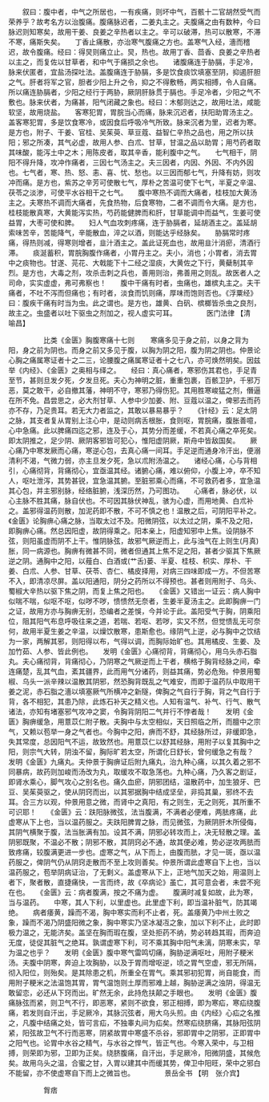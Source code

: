 <!-- { "loadSidebar": true } -->
　　叙曰：腹中者，中气之所居也，一有疾痛，则坏中气，百骸十二官胡然受气而荣养乎？故考名方以治腹痛。腹痛脉迟者，二姜丸主之。夫腹痛之由有数种，今曰脉迟则知寒矣，故用干姜、良姜之辛热者以主之。辛可以破滞，热可以散寒，不滞不寒，痛斯失矣。　　丁香止痛散，亦治寒气腹痛之方也。盖寒气入经，濇而稽迟，故令腹痛。经曰：得炅则痛立止。炅，热也。故用丁香、茴香、良姜之辛热者以主之，而复佐以甘草者，和中气于痛损之余也。　　诸腹痛连于胁膈，手足冷，脉来伏匿者，宜盐汤探吐法。盖腹痛连于胁膈，多是饮食痰饮填塞至阴，抑遏肝胆之气。肝者将军之官，胆者少阳上升之令，抑之不得敷畅，两实相搏，令人自痛。所以痛连胁膈者，少阳之经行于两胁，厥阴肝脉贯于膈也。手足冷者，少阳之气不敷也。脉来伏者，为痛甚，阳气闭藏之象也。经曰：木郁则达之，故用吐法，咸能软坚，故用烧盐。　　客寒犯胃，胃脘当心而痛，脉来沉迟者，扶阳助胃汤主之。盖客寒犯胃，多是饮食寒冷，或因食后呼吸冷气所致。脉来沉者为里，迟者为寒。是方也，附子、干姜、官桂、吴茱萸、草豆蔻、益智仁辛热之品也，用之所以扶阳；邪之所凑，其气必虚，故用人参、白朮、甘草，甘温之品以助胃；用芍药者取其味酸，能泻土中之木；用陈皮者，取其辛香，能利腹中之气。　　七气相干，阴阳不得升降，攻冲作痛者，三因七气汤主之。夫三因者，内因、外因、不内外因也。七气者，寒、热、怒、恚、喜、忧、愁也。以三因而郁七气，升降有妨，则攻冲而痛。是方也，紫苏之辛芳可使散七气，厚朴之苦温可使下七气，半夏之辛温、茯苓之淡渗，可使平水谷相干之七气。　　腹中寒热不调而大痛者，桂枝加大黄汤主之。夫寒热不调而大痛者，先食热物，后食寒物，二者不调而令大痛。是方也，桂枝能散真寒，大黄能泻实热，芍药能健脾而和肝，甘草能调中而益气，生姜可使益胃，大枣可使和脾。　　妇人气血攻刺疼痛，连于胁膈者，延胡酒主之。盖延胡索味苦辛，苦能降气，辛能散血，淬之以酒，则能达乎经脉矣。　　胁膈常时疼痛，得热则减，得寒则增者，韭汁酒主之。盖此证死血也，故用韭汁消瘀，清酒行滞。　　痰涎蓄积，胃脘胸腹作痛者，小胃丹主之。夫小，消也；小胃者，消去胃中之痰物也。甘遂、芫花、大戟能下十二经之湿痰，大黄佐之下行，黄蘗制其辛烈。是方也，大毒之剂，攻杀击刺之兵也，善用则治，弗善用之则乱。故医者人之司命，实实虚虚，弗可弗察也！　　腹中干痛有时者，虫痛也，雄槟丸主之。夫干痛者，不吐不泻而但痛也；有时者，淡食而饥则痛，厚味而饱则否也。《浮粟经》曰：腹疾干痛有时当为虫。此之谓也。是方也，雄黄、白矾、槟榔皆杀虫之良剂，故主之。虫盛者以吐下驱虫之剂加之，视人虚实可耳。
　　　　医门法律 【清　喻昌】

　　　　　比类《金匮》胸腹寒痛十七则
　　寒痛多见于身之前，以身之背为阳，身之前为阴也。而身之前又多见于腹，以胸为阴之阳，腹为阴之阴也。仲景论心胸之痛属寒证者十之二三，论腰腹之痛属寒证者十之七八，亦可焕然明矣。因兹举《内经》、《金匮》之奥相与绎之。　　经曰：真心痛者，寒邪伤其君也，手足青至节，甚则旦发夕死，夕发旦死。夫心为神明之脏，重重包裹，百骸卫护，千邪万恶，莫之敢干，必自撤其藩，神明不守，寒邪乃得伤犯。其用胜寒峻猛之剂，僭逼在所不免。昌尝思之，必大剂甘草、人参中少加姜、附、豆蔻以温之，俾邪去而药亦不存，乃足贵耳。若无大力者监之，其敢以暴易暴乎？　　《针经》云：足太阴之脉，其支者复从胃别上注心中，是动则病舌根胀，食则呕，胃脘痛，腹胀善噫，心中急痛。此以脾痛四迄之邪，连及于心，其势分而差缓，不若真心痛之卒死矣。即太阴推之，足少阴、厥阴客邪皆可犯心，惟阳虚阴厥，斯舟中皆敌国矣。　　厥心痛乃中寒发厥而心痛，寒逆心包，去真心痛一间耳。手足逆而通身冷汗出，便溺清利不渴，气微力弱，亦主旦发夕死，急以朮附汤温之。　　诸经心痛，心与背相引，心痛彻背，背痛彻心，宜亟温其经。诸腑心痛，难以俯仰，小腹上冲，卒不知人，呕吐泄泻，其势甚锐，宜急温其腑。至脏邪乘心而痛，不可救药者多，宜急温其心包，并主邪别脉，经络脏腑，浅深历然，乃可图功。　　心痛者，脉必伏，以心主脉不胜其痛，脉自伏也。不可因其脉伏神乱，骇为心虚，而用地黄、白朮补之。盖邪得温药则散，加泥药即不散，不可不慎之也！温散之后，可阴阳平补之。　　《金匮》论胸痹心痛之脉，当取太过不及。阳微阴弦，以太过之阴，乘不及之阳，即胸痹心痛。然总因阳虚，故阴得乘之。阳本亲上，阳虚知邪中上焦。设阴脉不弦，则阳虽虚而阴不上干。惟阴脉弦，故邪气厥逆而上，此与浊气在上则生(月真)胀，同一病源也。胸痹有微甚不同，微者但通其上焦不足之阳，甚者少驱其下焦厥逆之阴。通胸中之阳，以薤白、白酒或(艹舌)蒌、半夏、桂枝、枳实、厚朴、干姜、白朮、人参、甘草、茯苓、杏仁、橘皮择用，对病三四味即成一方。不但苦寒不入，即清凉尽屏。盖以阳通阳，阴分之药所以不得预也。甚者则用附子、乌头、蜀椒大辛热以驱下焦之阴，而复上焦之阳也。　　《金匮》又错出一证云：病人胸中似喘不喘，似呕不呕，似哕不哕，愦愦然无奈者，生姜半夏汤主之。此即胸痹一门之证，故用方亦与胸痹无别，恐编者之差悞，今并论于此。盖阳受气于胸，阴乘阳位，阻其阳气布息呼吸往来之道，若喘、若呕、若哕，实又不然，但觉愦乱无可奈何，故用半夏生姜之辛温，以燥饮散寒，患斯愈也。缘阴气上逆，必与胸中之饮结为一家，两解其邪，则阳得以布，气得以调，而胸际始旷也。其用橘皮、生姜、及加竹茹、人参、皆此例也。　　发明《金匮》心痛彻背，背痛彻心，用乌头赤石脂丸。夫心痛彻背，背痛彻心，乃阴寒之气厥逆而上干者，横格于胸背经脉之间，牵连痛楚，乱其气血，紊其疆界，此而用气分诸药，则益其痛，势必危殆。仲景用蜀椒、乌头一派辛辣以温散其阴邪，然恐胸背既乱之气难安，而即于温药队中取用干姜之泥，赤石脂之濇以填塞厥气所横冲之新隧，俾胸之气自行于胸，背之气自行于背，各不相犯，其患乃除，此炼石补天之精义也。人知有温气、补气、行气、散气诸法，亦知有堵塞邪气攻冲之窦，令胸背阴阳二气并行不悖者哉！　　发明《金匮》胸痹缓急，用薏苡仁附子散。夫胸中与太空相似，天日照临之所，而膻中之宗气，又赖以苞举一身之气者也。今胸中之阳，痹而不舒，其经脉所过，非缓即急，失其常度，总因阳气不运，故致然也。用薏苡仁以舒其经脉，用附子以复其胸中之阳，则宗气大转，阴浊不留，胸际旷若太空，所谓化日舒长，曾何缓急之有哉？　　发明《金匮》九痛丸。夫仲景于胸痹证后附九痛丸，治九种心痛，以其久着之邪不同暴病，故药则加峻而汤改为丸，取缓攻不取急荡也。九种心痛，乃久客之剧证，即肾水乘心，脚气攻心之别名也。痛久血瘀，阴邪团结，温散药中，加生狼牙、巴豆、吴茱萸驱之，使从阴窍而出，以其邪据胸中结成坚垒，非捣其巢，邪终不去耳。合三方以观，仲景用意之微，而肾中之真阳，有之则生，无之则死，其所重不可识耶！　　《金匮》云：趺阳脉微弦，法当腹满，不满者必便难，两胠疼痛，此虚寒从下上也，当以温药服之。夫趺阳脾胃之脉，而见微弦，为厥阴肝木所侵侮，其阴气横聚于腹，法当胀满有加。设其不满，阴邪必转攻而上，决无轻散之理。盖阴邪既聚，不温必不散；阴邪不散，其阴窍必不通，故其便必难，势必逆攻两胠而致疼痛，较腹满更进一步也。虚寒之气，从下而上，由腹而胠，才见一斑，亟以温药服之，俾阴气仍从阴窍走散而不至上攻则善矣。仲景所谓此虚寒自下上也，当以温药服之，苞举阴病证治，了无剩义。盖虚寒从下上，正地气加天之始，用温则上者下，聚者散，直捷痛快，一言而终，故《卒病论》虽亡，其可意会者，未尝不宛在也。　　《金匮》云：病者腹满，按之不痛为虚。　　腹满时减复如故，此为寒，当与温药。　　中寒，其人下利，以里虚也。此里虚下利，即当温补脏气，防其竭绝。　　病者痿黄，躁而不渴，胸中寒实而利不止者，死。盖痿黄乃中州土败之象，躁而不渴乃阴盛阳微之象，胸中寒实乃坚冰凝冱之象，加以下利不止，此时即极力温之，无能济矣。盖坚在胸而瑕在腹，坚处拒药不纳，势必转趋其瑕，而奔迫无度，徒促其脏气之绝耳。孰谓虚寒下利，可不乘其胸中阳气未漓，阴寒未实，早为温之也乎？　　发明《金匮》腹中寒气雷鸣切痛，胸胁逆满呕吐，用附子粳米汤。夫腹中阴寒，奔迫上攻胸胁，以及于胃而增呕逆，顷之胃气空虚，邪无所隔，彻入阳位，则殆矣。是其除患之机，所重全在胃气。乘其邪初犯胃，尚自能食，而用附子粳米之法温饱其胃，胃气温饱则土厚而邪难上越，胸胁逆满之浊阴，得温无敢留恋，必还从下窍而出。旷然无余，此持危扶颠之手眼也。　　发明《金匮》腹痛脉弦而紧，则卫气不行，即恶寒，紧则不欲食，邪正相搏，即为寒疝，寒疝绕腹痛，若发则自汗出，手足厥冷，其脉沉弦者，用大乌头煎。由《内经》心疝之名推之，凡腹中结痛之处，皆可言疝，不独睾丸间为疝矣。然寒疝绕脐痛，其脉阳弦阴紧，阳弦故卫气不行而恶寒，阴紧故胃中寒盛不杀谷，邪即胃中之阴邪，正即胃中之阳气也。论胃中水谷之精气，与水谷之悍气，皆正气也。今寒入荣中，与卫相搏，则荣即为邪，卫即为正矣。绕脐腹痛，自汗出，手足厥冷，阳微阴盛，其候危矣。故用乌头之温，合蜜之甘，入胃以建其中而缓其势，俾卫中阳旺，荣中之邪白不能留，亦不使虚寒自下而上之微旨也。
　　　　景岳全书 【明　张介宾】

　　　　　胷痞

